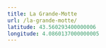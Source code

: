 ```yaml
---
title: La Grande-Motte
url: /la-grande-motte/
latitude: 43.560293400000006
longitude: 4.0860137000000005
---
```

